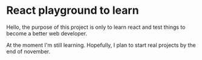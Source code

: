# React playground to learn

Hello, the purpose of this project is only to learn react and test things to become a better web developer.

At the moment I'm still learning. Hopefully, I plan to start real projects by the end of november.